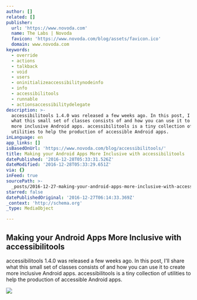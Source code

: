 ```yaml
---
author: []
related: []
publisher:
  url: 'https://www.novoda.com'
  name: The Labs | Novoda
  favicon: 'https://www.novoda.com/blog/assets/favicon.ico'
  domain: www.novoda.com
keywords:
  - override
  - actions
  - talkback
  - void
  - users
  - oninitializeaccessibilitynodeinfo
  - info
  - accessibilitools
  - runnable
  - actionsaccessibilitydelegate
description: >-
  accessibilitools 1.4.0 was released a few weeks ago. In this post, I'll share
  what this small set of classes consists of and how you can use it to create
  more inclusive Android apps. accessibilitools is a tiny collection of
  utilities to help the production of accessible Android apps.
inLanguage: en
app_links: []
isBasedOnUrl: 'https://www.novoda.com/blog/accessibilitools/'
title: Making your Android Apps More Inclusive with accessibilitools
datePublished: '2016-12-28T05:33:31.526Z'
dateModified: '2016-12-28T05:33:29.651Z'
via: {}
inFeed: true
sourcePath: >-
  _posts/2016-12-27-making-your-android-apps-more-inclusive-with-accessibilitool.md
starred: false
datePublishedOriginal: '2016-12-27T06:14:33.369Z'
_context: 'http://schema.org'
_type: MediaObject

---
```

<article style=""><h1>Making your Android Apps More Inclusive with accessibilitools</h1><p>accessibilitools 1.4.0 was released a few weeks ago. In this post, I'll share what this small set of classes consists of and how you can use it to create more inclusive Android apps. accessibilitools is a tiny collection of utilities to help the production of accessible Android apps.</p><img src="https://www.novoda.com/blog/content/images/2016/11/08-1.png" /></article>